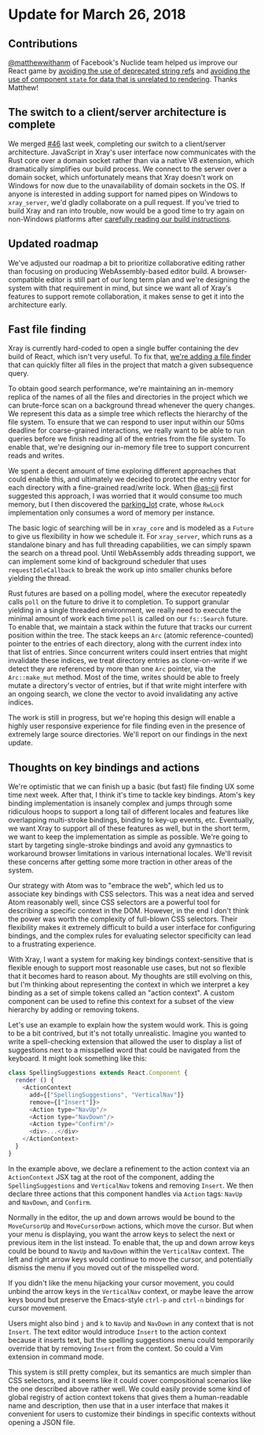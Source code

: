 # Update for March 26, 2018

## Contributions

[@matthewwithanm](https://github.com/matthewwithanm) of Facebook's Nuclide team helped us improve our React game by [avoiding the use of deprecated string refs](https://github.com/atom/xray/pull/50) and [avoiding the use of component `state` for data that is unrelated to rendering](https://github.com/atom/xray/pull/51). Thanks Matthew!

## The switch to a client/server architecture is complete

We merged [#46](https://github.com/atom/xray/pull/46) last week, completing our switch to a client/server architecture. JavaScript in Xray's user interface now communicates with the Rust core over a domain socket rather than via a native V8 extension, which dramatically simplifies our build process. We connect to the server over a domain socket, which unfortunately means that Xray doesn't work on Windows for now due to the unavailability of domain sockets in the OS. If anyone is interested in adding support for named pipes on Windows to `xray_server`, we'd gladly collaborate on a pull request. If you've tried to build Xray and ran into trouble, now would be a good time to try again on non-Windows platforms after [carefully reading our build instructions](../../CONTRIBUTING.md#building).

## Updated roadmap

We've adjusted our roadmap a bit to prioritize collaborative editing rather than focusing on producing WebAssembly-based editor build. A browser-compatible editor is still part of our long term plan and we're designing the system with that requirement in mind, but since we want all of Xray's features to support remote collaboration, it makes sense to get it into the architecture early.

## Fast file finding

Xray is currently hard-coded to open a single buffer containing the dev build of React, which isn't very useful. To fix that, [we're adding a file finder](https://github.com/atom/xray/pull/55) that can quickly filter all files in the project that match a given subsequence query.

To obtain good search performance, we're maintaining an in-memory replica of the names of all the files and directories in the project which we can brute-force scan on a background thread whenever the query changes. We represent this data as a simple tree which reflects the hierarchy of the file system. To ensure that we can respond to user input within our 50ms deadline for coarse-grained interactions, we really want to be able to run queries before we finish reading all of the entries from the file system. To enable that, we're designing our in-memory file tree to support concurrent reads and writes.

We spent a decent amount of time exploring different approaches that could enable this, and ultimately we decided to protect the entry vector for each directory with a fine-grained read/write lock. When [@as-cii](https://github.com/as-cii) first suggested this approach, I was worried that it would consume too much memory, but I then discovered the [parking_lot](https://github.com/Amanieu/parking_lot) crate, whose `RwLock` implementation only consumes a word of memory per instance.

The basic logic of searching will be in `xray_core` and is modeled as a `Future` to give us flexibility in how we schedule it. For `xray_server`, which runs as a standalone binary and has full threading capabilities, we can simply spawn the search on a thread pool. Until WebAssembly adds threading support, we can implement some kind of background scheduler that uses `requestIdleCallback` to break the work up into smaller chunks before yielding the thread.

Rust futures are based on a polling model, where the executor repeatedly calls `poll` on the future to drive it to completion. To support granular yielding in a single threaded environment, we really need to execute the minimal amount of work each time `poll` is called on our `fs::Search` future. To enable that, we maintain a stack within the future that tracks our current position within the tree. The stack keeps an `Arc` (atomic reference-counted) pointer to the entries of each directory, along with the current index into that list of entries. Since concurrent writers could insert entries that might invalidate these indices, we treat directory entries as clone-on-write if we detect they are referenced by more than one `Arc` pointer, via the `Arc::make_mut` method. Most of the time, writes should be able to freely mutate a directory's vector of entries, but if that write might interfere with an ongoing search, we clone the vector to avoid invalidating any active indices.

The work is still in progress, but we're hoping this design will enable a highly user responsive experience for file finding even in the presence of extremely large source directories. We'll report on our findings in the next update.

## Thoughts on key bindings and actions

We're optimistic that we can finish up a basic (but fast) file finding UX some time next week. After that, I think it's time to tackle key bindings. Atom's key binding implementation is insanely complex and jumps through some ridiculous hoops to support a long tail of different locales and features like overlapping multi-stroke bindings, binding to key-up events, etc. Eventually, we want Xray to support all of these features as well, but in the short term, we want to keep the implementation as simple as possible. We're going to start by targeting single-stroke bindings and avoid any gymnastics to workaround browser limitations in various international locales. We'll revisit these concerns after getting some more traction in other areas of the system.

Our strategy with Atom was to "embrace the web", which led us to associate key bindings with CSS selectors. This was a neat idea and served Atom reasonably well, since CSS selectors are a powerful tool for describing a specific context in the DOM. However, in the end I don't think the power was worth the complexity of full-blown CSS selectors. Their flexibility makes it extremely difficult to build a user interface for configuring bindings, and the complex rules for evaluating selector specificity can lead to a frustrating experience.

With Xray, I want a system for making key bindings context-sensitive that is flexible enough to support most reasonable use cases, but not so flexible that it becomes hard to reason about. My thoughts are still evolving on this, but I'm thinking about representing the context in which we interpret a key binding as a set of simple tokens called an "action context". A custom component can be used to refine this context for a subset of the view hierarchy by adding or removing tokens.

Let's use an example to explain how the system would work. This is going to be a bit contrived, but it's not totally unrealistic. Imagine you wanted to write a spell-checking extension that allowed the user to display a list of suggestions next to a misspelled word that could be navigated from the keyboard. It might look something like this:

```js
class SpellingSuggestions extends React.Component {
  render () {
    <ActionContext
      add={["SpellingSuggestions", "VerticalNav"]}
      remove={["Insert"]}>
      <Action type="NavUp"/>
      <Action type="NavDown"/>
      <Action type="Confirm"/>
      <div>...</div>
    </ActionContext>  
  }
}
```

In the example above, we declare a refinement to the action context via an `ActionContext` JSX tag at the root of the component, adding the `SpellingSuggestions` and `VerticalNav` tokens and removing `Insert`. We then declare three actions that this component handles via `Action` tags: `NavUp` and `NavDown`, and `Confirm`.

Normally in the editor, the up and down arrows would be bound to the `MoveCursorUp` and `MoveCursorDown` actions, which move the cursor. But when your menu is displaying, you want the arrow keys to select the next or previous item in the list instead. To enable that, the up and down arrow keys could be bound to `NavUp` and `NavDown` within the `VerticalNav` context. The left and right arrow keys would continue to move the cursor, and potentially dismiss the menu if you moved out of the misspelled word.

If you didn't like the menu hijacking your cursor movement, you could unbind the arrow keys in the `VerticalNav` context, or maybe leave the arrow keys bound but preserve the Emacs-style `ctrl-p` and `ctrl-n` bindings for cursor movement.

Users might also bind `j` and `k` to `NavUp` and `NavDown` in any context that is not `Insert`. The text editor would introduce `Insert` to the action context because it inserts text, but the spelling suggestions menu could temporarily override that by removing `Insert` from the context. So could a Vim extension in command mode.

This system is still pretty complex, but its semantics are much simpler than CSS selectors, and it seems like it could cover compositional scenarios like the one described above rather well. We could easily provide some kind of global registry of action context tokens that gives them a human-readable name and description, then use that in a user interface that makes it convenient for users to customize their bindings in specific contexts without opening a JSON file.
